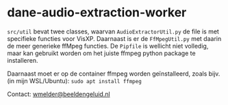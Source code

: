 # dane-audio-extraction-worker


`src/util` bevat twee classes, waarvan `AudioExtractorUtil.py` de file is met specifieke functies voor VisXP. Daarnaast
is er de `FfMpegUtil.py` met daarin de meer generieke ffMpeg functies.
De `Pipfile` is wellicht niet volledig, maar kan gebruikt worden om het juiste ffmpeg python package te installeren. 

Daarnaast moet er op de container ffmpeg worden geïnstalleerd, zoals bijv. (in mijn WSL/Ubuntu): `sudo apt install ffmpeg`

Contact: wmelder@beeldengeluid.nl
